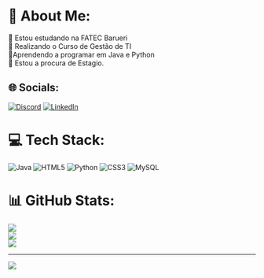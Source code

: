 # 💫 About Me:
🔭 Estou estudando na FATEC Barueri <br>👯 Realizando o Curso de Gestão de TI<br>🤝Aprendendo a programar em Java e Python<br>🌱 Estou a procura de Estagio.<br>


## 🌐 Socials:
[![Discord](https://img.shields.io/badge/Discord-%237289DA.svg?logo=discord&logoColor=white)](https://discord.gg/Thigo#9620) [![LinkedIn](https://img.shields.io/badge/LinkedIn-%230077B5.svg?logo=linkedin&logoColor=white)](https://linkedin.com/in/https://www.linkedin.com/in/thiago-jeronimo-495644246/) 

# 💻 Tech Stack:
![Java](https://img.shields.io/badge/java-%23ED8B00.svg?style=for-the-badge&logo=java&logoColor=white) ![HTML5](https://img.shields.io/badge/html5-%23E34F26.svg?style=for-the-badge&logo=html5&logoColor=white) ![Python](https://img.shields.io/badge/python-3670A0?style=for-the-badge&logo=python&logoColor=ffdd54) ![CSS3](https://img.shields.io/badge/css3-%231572B6.svg?style=for-the-badge&logo=css3&logoColor=white) ![MySQL](https://img.shields.io/badge/mysql-%2300f.svg?style=for-the-badge&logo=mysql&logoColor=white)
# 📊 GitHub Stats:
![](https://github-readme-stats.vercel.app/api?username=ThiagoJeronimo31&theme=radical&hide_border=false&include_all_commits=false&count_private=false)<br/>
![](https://github-readme-streak-stats.herokuapp.com/?user=ThiagoJeronimo31&theme=radical&hide_border=false)<br/>
![](https://github-readme-stats.vercel.app/api/top-langs/?username=ThiagoJeronimo31&theme=radical&hide_border=false&include_all_commits=false&count_private=false&layout=compact)

---
[![](https://visitcount.itsvg.in/api?id=ThiagoJeronimo31&icon=0&color=0)](https://visitcount.itsvg.in)

<!-- Proudly created with GPRM ( https://gprm.itsvg.in ) -->